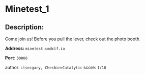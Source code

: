 
# Minetest_1
## Description:
Come join us! Before you pull the lever, check out the photo booth.

**Address:** `minetest.umdctf.io`

**Port**: `30000`

author: `itsecgary, CheshireCatalytic`
score: `1/10`


